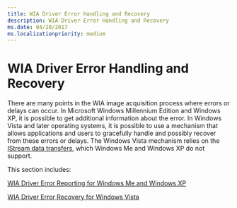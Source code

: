 ```yaml
---
title: WIA Driver Error Handling and Recovery
description: WIA Driver Error Handling and Recovery
ms.date: 04/20/2017
ms.localizationpriority: medium
---
```


# WIA Driver Error Handling and Recovery





There are many points in the WIA image acquisition process where errors or delays can occur. In Microsoft Windows Millennium Edition and Windows XP, it is possible to get additional information about the error. In Windows Vista and later operating systems, it is possible to use a mechanism that allows applications and users to gracefully handle and possibly recover from these errors or delays. The Windows Vista mechanism relies on the [IStream data transfers](istream-data-transfers.md), which Windows Me and Windows XP do not support.

This section includes:

[WIA Driver Error Reporting for Windows Me and Windows XP](wia-driver-error-reporting-for-windows-me-and-windows-xp.md)

[WIA Driver Error Recovery for Windows Vista](wia-driver-error-recovery-for-windows-vista.md)

 

 





